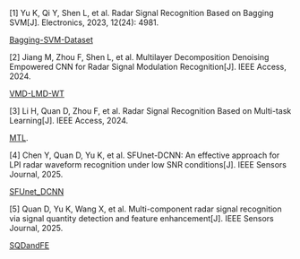 [1] Yu K, Qi Y, Shen L, et al. Radar Signal Recognition Based on Bagging SVM[J]. Electronics, 2023, 12(24): 4981.

[Bagging-SVM-Dataset](Bagging-SVM-Dataset)

[2] Jiang M, Zhou F, Shen L, et al. Multilayer Decomposition Denoising Empowered CNN for Radar Signal Modulation Recognition[J]. IEEE Access, 2024.

[VMD-LMD-WT](VMD-LMD-WT)

[3] Li H, Quan D, Zhou F, et al. Radar Signal Recognition Based on Multi-task Learning[J]. IEEE Access, 2024.

[MTL](MTL).

[4] Chen Y, Quan D, Yu K, et al. SFUnet-DCNN: An effective approach for LPI radar waveform recognition under low SNR conditions[J]. IEEE Sensors Journal, 2025.

[SFUnet_DCNN](SFUnet-DCNN)

[5] Quan D, Yu K, Wang X, et al. Multi-component radar signal recognition via signal quantity detection and feature enhancement[J]. IEEE Sensors Journal, 2025.

[SQDandFE](SQDandFE)
